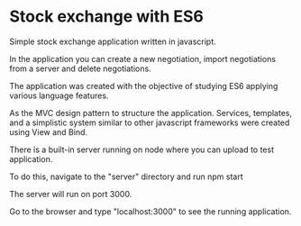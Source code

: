 # Stock exchange with ES6
Simple stock exchange application written in javascript.

In the application you can create a new negotiation, import negotiations from a server and delete negotiations.

The application was created with the objective of studying ES6 applying various language features.

As the MVC design pattern to structure the application. Services, templates, and a simplistic system similar to other javascript frameworks were created using View and Bind.

There is a built-in server running on node where you can upload to test application.

To do this, navigate to the "server" directory and run npm start

The server will run on port 3000.

Go to the browser and type "localhost:3000" to see the running application.

